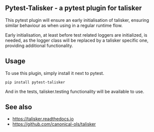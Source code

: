 Pytest-Talisker - a pytest plugin for talisker
----------------------------------------------

This pytest plugin will ensure an early initialisation of talisker, ensuring
similar behaviour as when using in a regular runtime flow.

Early initialisation, at least before test related loggers are initialized, is
needed, as the logger class will be replaced by a talisker specific one,
providing additional functionality.

Usage
-----

To use this plugin, simply install it next to pytest.

```
pip install pytest-talisker
```

And in the tests, talisker.testing functionality will be available to use.

See also
--------

* https://talisker.readthedocs.io
* https://github.com/canonical-ols/talisker
